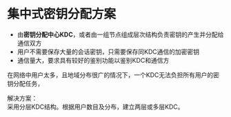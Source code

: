 # 集中式密钥分配方案

* 由**密钥分配中心KDC**，或者由一组节点组成层次结构负责密钥的产生并分配给通信双方
* 用户不需要保存大量的会话密钥，只需要保存同KDC通信的加密密钥
* 通信量大，要求具有较好的鉴别功能以鉴别KDC和通信方

在网络中用户太多，且地域分布很广的情况下，一个KDC无法负担所有用户的密钥分配任务，

解决方案：  
采用分层KDC结构。根据用户数目及分布，建立两层或多层KDC。


